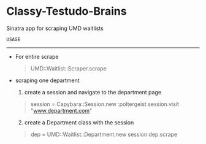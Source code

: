 Classy-Testudo-Brains
=====================

Sinatra app for scraping UMD waitlists 


	USAGE
---------------

 - For entire scrape
	> UMD::Waitlist::Scraper.scrape  


 - scraping one department
	1) create a session and navigate to the department page

	> session = Capybara::Session.new :poltergeist
	> session.visit "www.department.com"

    2) create a Department class with the session

	> dep = UMD::Waitlist::Department.new session
	> dep.scrape